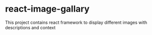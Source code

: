# react-image-gallary
This project contains react framework to display different images with descriptions and context
